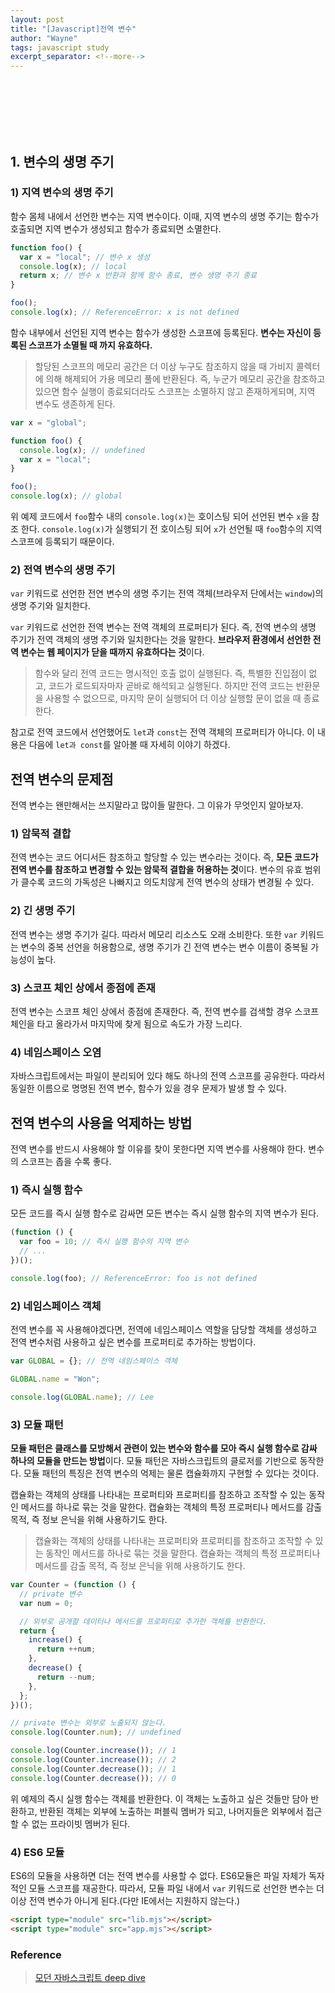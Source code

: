 ```yaml
---
layout: post
title: "[Javascript]전역 변수"
author: "Wayne"
tags: javascript study
excerpt_separator: <!--more-->
---
```


<span style="color:rgba(0,0,0,0)">왜 전역 변수를 지양해야 하는가?</span>

<!--more-->

<br/><br/><br/>

## 1. 변수의 생명 주기

### 1) 지역 변수의 생명 주기

함수 몸체 내에서 선언한 변수는 지역 변수이다. 이때, 지역 변수의 생명 주기는 함수가 호출되면 지역 변수가 생성되고 함수가 종료되면 소멸한다.

```js
function foo() {
  var x = "local"; // 변수 x 생성
  console.log(x); // local
  return x; // 변수 x 반환과 함께 함수 종료, 변수 생명 주기 종료
}

foo();
console.log(x); // ReferenceError: x is not defined
```

함수 내부에서 선언된 지역 변수는 함수가 생성한 스코프에 등록된다. **변수는 자신이 등록된 스코프가 소멸될 때 까지 유효하다.**

> 할당된 스코프의 메모리 공간은 더 이상 누구도 참조하지 않을 때 가비지 콜렉터에 의해 해제되어 가용 메모리 풀에 반환된다. 즉, 누군가 메모리 공간을 참조하고 있으면 함수 실행이 종료되더라도 스코프는 소멸하지 않고 존재하게되며, 지역 변수도 생존하게 된다.

```js
var x = "global";

function foo() {
  console.log(x); // undefined
  var x = "local";
}

foo();
console.log(x); // global
```

위 예제 코드에서 `foo`함수 내의 `console.log(x)`는 호이스팅 되어 선언된 변수 `x`을 참조 한다. `console.log(x)`가 실행되기 전 호이스팅 되어 `x`가 선언될 때 `foo`함수의 지역 스코프에 등록되기 때문이다.

### 2) 전역 변수의 생명 주기

`var` 키워드로 선언한 전연 변수의 생명 주기는 <a name="global-object">전역 객체</a>(브라우저 단에서는 `window`)의 생명 주기와 일치한다.

`var` 키워드로 선언한 전역 변수는 전역 객체의 프로퍼티가 된다. 즉, 전역 변수의 생명 주기가 전역 객체의 생명 주기와 일치한다는 것을 말한다. **브라우저 환경에서 선언한 전역 변수는 웹 페이지가 닫을 때까지 유효하다는 것**이다.

> 함수와 달리 전역 코드는 명시적인 호출 없이 실행된다. 즉, 특별한 진입점이 없고, 코드가 로드되자마자 곧바로 해석되고 실행된다. 하지만 전역 코드는 반환문을 사용할 수 없으므로, 마지막 문이 실행되어 더 이상 실행할 문이 없을 때 종료한다.

참고로 전역 코드에서 선언했어도 `let`과 `const`는 전역 객체의 프로퍼티가 아니다. 이 내용은 다음에 `let과 const`를 알아볼 때 자세히 이야기 하겠다.

## 전역 변수의 문제점

전역 변수는 왠만해서는 쓰지말라고 많이들 말한다. 그 이유가 무엇인지 알아보자.

### 1) 암묵적 결합

전역 변수는 코드 어디서든 참조하고 할당할 수 있는 변수라는 것이다. 즉, **모든 코드가 전역 변수를 참조하고 변경할 수 있는 암묵적 결합을 허용하는 것**이다. 변수의 유효 범위가 클수록 코드의 가독성은 나빠지고 의도치않게 전역 변수의 상태가 변경될 수 있다.

### 2) 긴 생명 주기

전역 변수는 생명 주기가 길다. 따라서 메모리 리소스도 오래 소비한다. 또한 `var` 키워드는 변수의 중복 선언을 허용함으로, 생명 주기가 긴 전역 변수는 변수 이름이 중복될 가능성이 높다.

### 3) 스코프 체인 상에서 종점에 존재

전역 변수는 스코프 체인 상에서 종점에 존재한다. 즉, 전역 변수를 검색할 경우 스코프 체인을 타고 올라가서 마지막에 찾게 됨으로 속도가 가장 느리다.

### 4) 네임스페이스 오염

자바스크립트에서는 파일이 분리되어 있다 해도 하나의 전역 스코프를 공유한다. 따라서 동일한 이름으로 명명된 전역 변수, 함수가 있을 경우 문제가 발생 할 수 있다.

## 전역 변수의 사용을 억제하는 방법

전역 변수를 반드시 사용해야 할 이유를 찾이 못한다면 지역 변수를 사용해야 한다. 변수의 스코프는 좁을 수록 좋다.

### 1) 즉시 실행 함수

모든 코드를 즉시 실행 함수로 감싸면 모든 변수는 즉시 실행 함수의 지역 변수가 된다.

```js
(function () {
  var foo = 10; // 즉시 실행 함수의 지역 변수
  // ...
})();

console.log(foo); // ReferenceError: foo is not defined
```

### 2) 네임스페이스 객체

전역 변수를 꼭 사용해야겠다면, 전역에 네임스페이스 역할을 담당할 객체를 생성하고 전역 변수처럼 사용하고 싶은 변수를 프로퍼티로 추가하는 방법이다.

```js
var GLOBAL = {}; // 전역 네임스페이스 객체

GLOBAL.name = "Won";

console.log(GLOBAL.name); // Lee
```

### 3) 모듈 패턴

**모듈 패턴은 클래스를 모방해서 관련이 있는 변수와 함수를 모아 즉시 실행 함수로 감싸 하나의 모듈을 만드는 방법**이다. 모듈 패턴은 자바스크립트의 클로저를 기반으로 동작한다. 모듈 패턴의 특징은 전역 변수의 억제는 물론 캡슐화까지 구현할 수 있다는 것이다.

캡슐화는 객체의 상태를 나타내는 프로퍼티와 프로퍼티를 참조하고 조작할 수 있는 동작인 메서드를 하나로 묶는 것을 말한다. 캡슐화는 객체의 특정 프로퍼티나 메서드를 감출 목적, 즉 정보 은닉을 위해 사용하기도 한다.

> 캡슐화는 객체의 상태를 나타내는 프로퍼티와 프로퍼티를 참조하고 조작할 수 있는 동작인 메서드를 하나로 묶는 것을 말한다. 캡슐화는 객체의 특정 프로퍼티나 메서드를 감출 목적, 즉 정보 은닉을 위해 사용하기도 한다.

```js
var Counter = (function () {
  // private 변수
  var num = 0;

  // 외부로 공개할 데이터나 메서드를 프로퍼티로 추가한 객체를 반환한다.
  return {
    increase() {
      return ++num;
    },
    decrease() {
      return --num;
    },
  };
})();

// private 변수는 외부로 노출되지 않는다.
console.log(Counter.num); // undefined

console.log(Counter.increase()); // 1
console.log(Counter.increase()); // 2
console.log(Counter.decrease()); // 1
console.log(Counter.decrease()); // 0
```

위 예제의 즉시 실행 함수는 객체를 반환한다. 이 객체는 노출하고 싶은 것들만 담아 반환하고, 반환된 객체는 외부에 노출하는 퍼블릭 멤버가 되고, 나머지들은 외부에서 접근할 수 없는 프라이빗 멤버가 된다.

### 4) ES6 모듈

ES6의 모듈을 사용하면 더는 전역 변수를 사용할 수 없다. ES6모듈은 파일 자체가 독자적인 모듈 스코프를 재공한다. 따라서, 모듈 파일 내에서 `var` 키워드로 선언한 변수는 더 이상 전역 변수가 아니게 된다.(다만 IE에서는 지원하지 않는다.)

```html
<script type="module" src="lib.mjs"></script>
<script type="module" src="app.mjs"></script>
```

### Reference

> [모던 자바스크립트 deep dive](https://wikibook.co.kr/mjs/)
